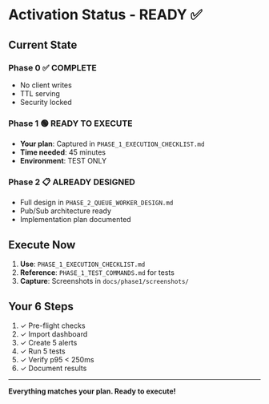 # Activation Status - READY ✅

## Current State

### Phase 0 ✅ COMPLETE
- No client writes
- TTL serving
- Security locked

### Phase 1 🟢 READY TO EXECUTE
- **Your plan**: Captured in `PHASE_1_EXECUTION_CHECKLIST.md`
- **Time needed**: 45 minutes
- **Environment**: TEST ONLY

### Phase 2 📋 ALREADY DESIGNED
- Full design in `PHASE_2_QUEUE_WORKER_DESIGN.md`
- Pub/Sub architecture ready
- Implementation plan documented

## Execute Now

1. **Use**: `PHASE_1_EXECUTION_CHECKLIST.md`
2. **Reference**: `PHASE_1_TEST_COMMANDS.md` for tests
3. **Capture**: Screenshots in `docs/phase1/screenshots/`

## Your 6 Steps
1. ✓ Pre-flight checks
2. ✓ Import dashboard
3. ✓ Create 5 alerts
4. ✓ Run 5 tests
5. ✓ Verify p95 < 250ms
6. ✓ Document results

---

**Everything matches your plan. Ready to execute!**


